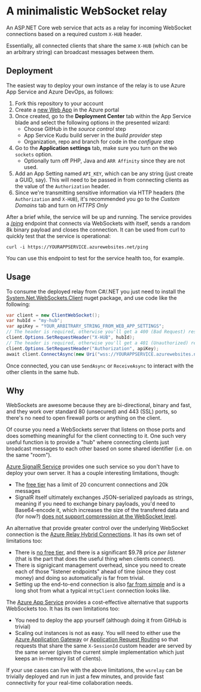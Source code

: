 # A minimalistic WebSocket relay

An ASP.NET Core web service that acts as a relay for incoming WebSocket connections 
based on a required custom `X-HUB` header. 

Essentially, all connected clients that share the same `X-HUB` (which can be an arbitrary 
string) can broadcast messages between them.

## Deployment

The easiest way to deploy your own instance of the relay is to use Azure App Service
 and Azure DevOps, as follows:

1. Fork this repository to your account
2. Create a [new Web App](https://portal.azure.com/#create/Microsoft.WebSite) in the Azure 
   portal
3. Once created, go to the **Deployment Center** tab within the App Service blade and select 
   the following options in the presented wizard:
    * Choose GitHub in the *source control* step
    * App Service Kudu build server in the *build provider* step
    * Organization, repo and branch for code in the *configure* step
4. Go to the **Application settings** tab, make sure you turn on the `Web sockets` option.
    * Optionally turn off PHP, Java and `ARR Affinity` since they are not used.
5. Add an App Setting named `API_KEY`, which can be any string (just create a GUID, say). 
   This will need to be passed in from connecting clients as the value of the `Authorization`
   header.
6. Since we're transmitting sensitive information via HTTP headers (the `Authorization` and 
   `X-HUB`), it's recommended you go to the *Custom Domains* tab and turn on *HTTPS Only*

After a brief while, the service will be up and running. The service provides a 
[/ping](wsrelay/Startup.cs#L96)
endpoint that connects via WebSockets with itself, sends a random 8k binary payload and 
closes the connection. It can be used from curl to quickly test that the service is operational:

```
curl -i https://YOURAPPSERVICE.azurewebsites.net/ping
```

You can use this endpoint to test for the service health too, for example. 

## Usage

To consume the deployed relay from C#/.NET you just need to install the 
[System.Net.WebSockets.Client](https://www.nuget.org/packages/System.Net.WebSockets.Client) 
nuget package, and use code like the following:

```csharp
var client = new ClientWebSocket();
var hubId = "my-hub";
var apiKey = "YOUR_ARBITRARY_STRING_FROM_WEB_APP_SETTINGS";
// The header is required, otherwise you'll get a 400 (Bad Request) response
client.Options.SetRequestHeader("X-HUB", hubId);
// The header is required, otherwise you'll get a 401 (Unauthorized) response
client.Options.SetRequestHeader("Authorization", apiKey);
await client.ConnectAsync(new Uri("wss://YOURAPPSERVICE.azurewebsites.net"), CancellationToken.None);
```

Once connected, you can use `SendAsync` or `ReceiveAsync` to interact with 
the other clients in the same hub.


## Why

WebSockets are awesome because they are bi-directional, binary and fast, and they 
work over standard 80 (unsecured) and 443 (SSL) ports, so there's no need to open 
firewall ports or anything on the client.

Of course you need a WebSockets server that listens on those ports and does something 
meaningful for the client connecting to it. One such very useful function is to provide 
a "hub" where connecting clients just broadcast messages to each other based on some 
shared identifier (i.e. on the same "room"). 

[Azure SignalR Service](https://azure.microsoft.com/en-us/services/signalr-service/) 
provides one such service so you don't have to deploy your own server. It has a couple 
interesting limitations, though: 

  * The [free tier](https://azure.microsoft.com/en-us/pricing/details/signalr-service/) 
    has a limit of 20 concurrent connections and 20k messages 
  * SignalR itself ultimately exchanges JSON-serialized payloads as strings, meaning 
    if you need to exchange binary payloads, you'd need to Base64-encode it, which 
    increases the size of the transfered data and (for now?) 
    [does not support compression at the WebSocket level](https://github.com/dotnet/corefx/issues/15430).

An alternative that provide greater control over the underlying WebSocket connection 
is the [Azure Relay Hybrid Connections](https://docs.microsoft.com/en-us/azure/service-bus-relay/relay-hybrid-connections-dotnet-get-started). 
It has its own set of limitations too:

  * There is [no free tier](https://azure.microsoft.com/en-us/pricing/details/service-bus/), 
    and there is a significant $9.78 price *per listener* (that is the part that does the 
    useful thing when clients connect).
  * There is signigicant management overhead, since you need to create each of those "listener 
    endpoints" ahead of time (since they cost money) and doing so automatically is far
    from trivial.
  * Setting up the end-to-end connection is also 
    [far from simple](https://docs.microsoft.com/en-us/azure/service-bus-relay/relay-hybrid-connections-dotnet-get-started) 
      and is a long shot from what a typical `HttpClient` connection looks like.


The [Azure App Service](https://azure.microsoft.com/en-us/pricing/details/app-service/windows/) 
provides a cost-effective alternative that supports WebSockets too. It has its own 
limitations too: 

  * You need to deploy the app yourself (although doing it from GitHub is trivial)
  * Scaling out instances is not as easy. You will need to either use the 
    [Azure Application Gateway](https://azure.microsoft.com/en-us/pricing/details/application-gateway/) 
    or [Application Request Routing](https://blogs.msdn.microsoft.com/tconte/2013/09/19/advanced-cookie-based-session-affinity-with-application-request-routing/) 
    so that requests that share the same `X-SessionId` custom header are served by 
    the same server (given the current simple implementation which just keeps an in-memory list of clients).

If your use cases can live with the above limitations, the `wsrelay` can be trivially 
deployed and run in just a few minutes, and provide fast connectivity for your real-time 
collaboration needs.
